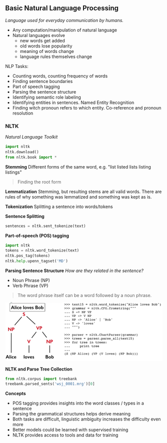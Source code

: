 ## Basic Natural Language Processing
*Language used for everyday communication by humans.*

- Any computation/manipulation of natural language
- Natural languages evolve
  - new words get added
  - old words lose popularity
  - meaning of words change
  - language rules themselves change

NLP Tasks:
- Counting words, counting frequency of words
- Finding sentence boundaries
- Part of speech tagging
- Parsing the sentence structure
- Identifying semantic role labeling
- Identifying entities in sentences. Named Entity Recognition
- Finding witch pronoun refers to which entity. Co-reference and pronoun resolution

### NLTK
*Natural Language Toolkit*
```Python
import nltk
nltk.download()
from nltk.book import *
```

**Stemming**
Different forms of the same word, e.g. "list listed lists listing listings"
> Finding the root form  

**Lemmatization**
Stemming, but resulting stems are all valid words. There are rules of why something was lemmatized and something was kept as is.

**Tokenization**
Splitting a sentence into words/tokens

**Sentence Splitting**
```Python
sentences = nltk.sent_tokenize(text)
```

**Part-of-speech (POS) tagging**
```Python
import nltk
tokens = nltk.word_tokenize(text)
nltk.pos_tag(tokens)
nltk.help.upenn_tagset('MD')
```

**Parsing Sentence Structure**
*How are they related in the sentence?*
- Noun Phrase (NP)
- Verb Phrase (VP)

> The word phrase itself can be a word followed by a noun phrase.

![Context Free Grammar](img/ContextFreeGrammar.png)

**NLTK and Parse Tree Collection**
```python
from nltk.corpus import treebank
treebank.parsed_sents('wsj_0001.mrg')[0]
```

**Concepts**
- POS tagging provides insights into the word classes / types in a sentence
- Parsing the grammatical structures helps derive meaning
- Both tasks are difficult, linguistic ambiguity increases the difficulty even more
- Better models could be learned with supervised training
- NLTK provides access to tools and data for training
